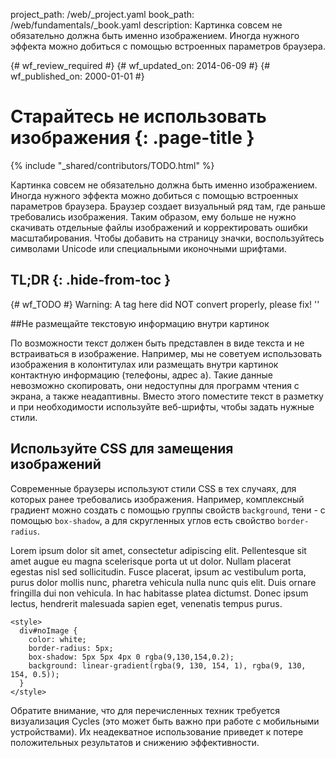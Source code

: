 project_path: /web/_project.yaml
book_path: /web/fundamentals/_book.yaml
description: Картинка совсем не обязательно должна быть именно изображением. Иногда нужного эффекта можно добиться с помощью встроенных параметров браузера.

{# wf_review_required #}
{# wf_updated_on: 2014-06-09 #}
{# wf_published_on: 2000-01-01 #}

# Старайтесь не использовать изображения {: .page-title }

{% include "_shared/contributors/TODO.html" %}



Картинка совсем не обязательно должна быть именно изображением. Иногда нужного эффекта можно добиться с помощью встроенных параметров браузера.  Браузер создает визуальный ряд там, где раньше требовались изображения.   Таким образом, ему больше не нужно скачивать отдельные файлы изображений и корректировать ошибки масштабирования.  Чтобы добавить на страницу значки, воспользуйтесь символами Unicode или специальными иконочными шрифтами.




## TL;DR {: .hide-from-toc }
{# wf_TODO #}
Warning: A tag here did NOT convert properly, please fix! ''


##Не размещайте текстовую информацию внутри картинок 

По возможности текст должен быть представлен в виде текста и не встраиваться в изображение. Например, мы не советуем использовать изображения в колонтитулах или размещать внутри картинок контактную информацию (телефоны, адрес а).  Такие данные невозможно скопировать, они недоступны для программ чтения с экрана, а также неадаптивны.  Вместо этого поместите текст в разметку и при необходимости используйте веб-шрифты, чтобы задать нужные стили.

## Используйте CSS для замещения изображений

Современные браузеры используют стили CSS в тех случаях, для которых ранее требовались изображения.  Например, комплексный градиент можно создать с помощью группы свойств <code>background</code>, тени - с помощью <code>box-shadow</code>, а для скругленных углов есть свойство <code>border-radius</code>.

<p id="noImage">
Lorem ipsum dolor sit amet, consectetur adipiscing elit. Pellentesque sit 
amet augue eu magna scelerisque porta ut ut dolor. Nullam placerat egestas 
nisl sed sollicitudin. Fusce placerat, ipsum ac vestibulum porta, purus 
dolor mollis nunc, pharetra vehicula nulla nunc quis elit. Duis ornare 
fringilla dui non vehicula. In hac habitasse platea dictumst. Donec 
ipsum lectus, hendrerit malesuada sapien eget, venenatis tempus purus.
</p>


    <style>
      div#noImage {
        color: white;
        border-radius: 5px;
        box-shadow: 5px 5px 4px 0 rgba(9,130,154,0.2);
        background: linear-gradient(rgba(9, 130, 154, 1), rgba(9, 130, 154, 0.5));
      }
    </style>
    

Обратите внимание, что для перечисленных техник требуется визуализация Cycles (это может быть важно при работе с мобильными устройствами).  Их неадекватное использование приведет к потере положительных результатов и снижению эффективности.



